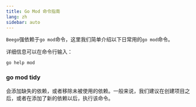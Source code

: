 ```yaml
---
title: Go Mod 命令指南
lang: zh
sidebar: auto
---
```


`Beego`强依赖于`go mod`命令，这里我们简单介绍以下日常用的`go mod`命令。

详细信息可以在命令行输入：
```shell
go help mod
```

### go mod tidy

会添加缺失的依赖，或者移除未被使用的依赖。一般来说，我们建议在创建项目之后，或者在添加了新的依赖以后，执行该命令。